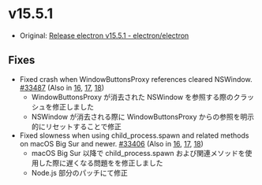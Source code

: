 # v15.5.1

- Original: [Release electron v15.5.1 - electron/electron](https://github.com/electron/electron/releases/tag/v15.5.1)

## Fixes

- Fixed crash when WindowButtonsProxy references cleared NSWindow. [#33487](https://github.com/electron/electron/pull/33487) (Also in [16](https://github.com/electron/electron/pull/33489), [17](https://github.com/electron/electron/pull/33488), [18](https://github.com/electron/electron/pull/33490))
  - WindowButtonsProxy が消去された NSWindow を参照する際のクラッシュを修正しました
  - NSWindow が消去される際に WindowButtonsProxy からの参照を明示的にリセットすることで修正
- Fixed slowness when using child_process.spawn and related methods on macOS Big Sur and newer. [#33406](https://github.com/electron/electron/pull/33406) (Also in [16](https://github.com/electron/electron/pull/33405), [17](https://github.com/electron/electron/pull/33408), [18](https://github.com/electron/electron/pull/33407))
  - macOS Big Sur 以降で child_process.spawn および関連メソッドを使用した際に遅くなる問題をを修正しました
  - Node.js 部分のパッチにて修正
